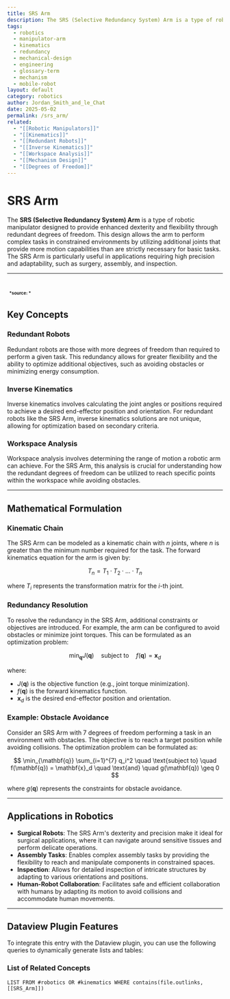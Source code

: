```yaml
---
title: SRS Arm
description: The SRS (Selective Redundancy System) Arm is a type of robotic manipulator designed to provide enhanced dexterity and flexibility through redundant degrees of freedom, enabling complex tasks in constrained environments.
tags:
  - robotics
  - manipulator-arm
  - kinematics
  - redundancy
  - mechanical-design
  - engineering
  - glossary-term
  - mechanism
  - mobile-robot
layout: default
category: robotics
author: Jordan_Smith_and_le_Chat
date: 2025-05-02
permalink: /srs_arm/
related:
  - "[[Robotic Manipulators]]"
  - "[[Kinematics]]"
  - "[[Redundant Robots]]"
  - "[[Inverse Kinematics]]"
  - "[[Workspace Analysis]]"
  - "[[Mechanism Design]]"
  - "[[Degrees of Freedom]]"
---
```


# SRS Arm

The **SRS (Selective Redundancy System) Arm** is a type of robotic manipulator designed to provide enhanced dexterity and flexibility through redundant degrees of freedom. This design allows the arm to perform complex tasks in constrained environments by utilizing additional joints that provide more motion capabilities than are strictly necessary for basic tasks. The SRS Arm is particularly useful in applications requiring high precision and adaptability, such as surgery, assembly, and inspection.

---
<img src=" "></img>
<font size=1>*source: *</font>
---

## Key Concepts

### Redundant Robots

Redundant robots are those with more degrees of freedom than required to perform a given task. This redundancy allows for greater flexibility and the ability to optimize additional objectives, such as avoiding obstacles or minimizing energy consumption.

### Inverse Kinematics

Inverse kinematics involves calculating the joint angles or positions required to achieve a desired end-effector position and orientation. For redundant robots like the SRS Arm, inverse kinematics solutions are not unique, allowing for optimization based on secondary criteria.

### Workspace Analysis

Workspace analysis involves determining the range of motion a robotic arm can achieve. For the SRS Arm, this analysis is crucial for understanding how the redundant degrees of freedom can be utilized to reach specific points within the workspace while avoiding obstacles.

---

## Mathematical Formulation

### Kinematic Chain

The SRS Arm can be modeled as a kinematic chain with $n$ joints, where $n$ is greater than the minimum number required for the task. The forward kinematics equation for the arm is given by:

$$
T_n = T_1 \cdot T_2 \cdot \ldots \cdot T_n
$$

where $T_i$ represents the transformation matrix for the $i$-th joint.

### Redundancy Resolution

To resolve the redundancy in the SRS Arm, additional constraints or objectives are introduced. For example, the arm can be configured to avoid obstacles or minimize joint torques. This can be formulated as an optimization problem:

$$
\min_{\mathbf{q}} J(\mathbf{q}) \quad \text{subject to} \quad f(\mathbf{q}) = \mathbf{x}_d
$$

where:
- $J(\mathbf{q})$ is the objective function (e.g., joint torque minimization).
- $f(\mathbf{q})$ is the forward kinematics function.
- $\mathbf{x}_d$ is the desired end-effector position and orientation.

### Example: Obstacle Avoidance

Consider an SRS Arm with 7 degrees of freedom performing a task in an environment with obstacles. The objective is to reach a target position while avoiding collisions. The optimization problem can be formulated as:

$$
\min_{\mathbf{q}} \sum_{i=1}^{7} q_i^2 \quad \text{subject to} \quad f(\mathbf{q}) = \mathbf{x}_d \quad \text{and} \quad g(\mathbf{q}) \geq 0
$$

where $g(\mathbf{q})$ represents the constraints for obstacle avoidance.

---

## Applications in Robotics

- **Surgical Robots**: The SRS Arm's dexterity and precision make it ideal for surgical applications, where it can navigate around sensitive tissues and perform delicate operations.
- **Assembly Tasks**: Enables complex assembly tasks by providing the flexibility to reach and manipulate components in constrained spaces.
- **Inspection**: Allows for detailed inspection of intricate structures by adapting to various orientations and positions.
- **Human-Robot Collaboration**: Facilitates safe and efficient collaboration with humans by adapting its motion to avoid collisions and accommodate human movements.

---

## Dataview Plugin Features

To integrate this entry with the Dataview plugin, you can use the following queries to dynamically generate lists and tables:

### List of Related Concepts

```dataview
LIST FROM #robotics OR #kinematics WHERE contains(file.outlinks, [[SRS_Arm]])
